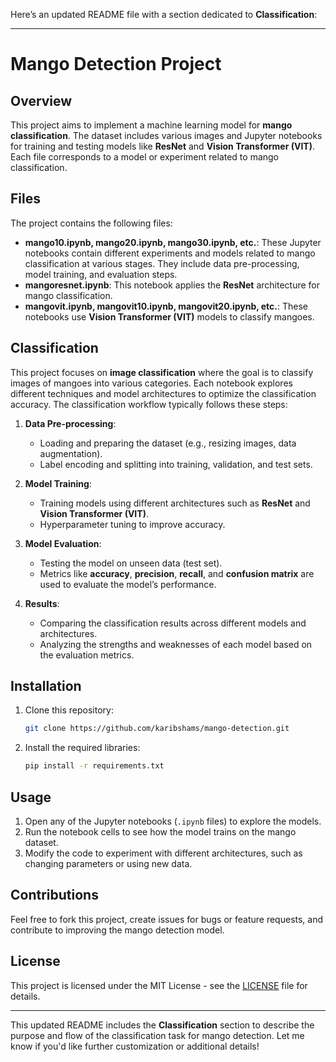 Here’s an updated README file with a section dedicated to **Classification**:

---

# Mango Detection Project

## Overview

This project aims to implement a machine learning model for **mango classification**. The dataset includes various images and Jupyter notebooks for training and testing models like **ResNet** and **Vision Transformer (VIT)**. Each file corresponds to a model or experiment related to mango classification.

## Files

The project contains the following files:

* **mango10.ipynb, mango20.ipynb, mango30.ipynb, etc.**: These Jupyter notebooks contain different experiments and models related to mango classification at various stages. They include data pre-processing, model training, and evaluation steps.
* **mangoresnet.ipynb**: This notebook applies the **ResNet** architecture for mango classification.
* **mangovit.ipynb, mangovit10.ipynb, mangovit20.ipynb, etc.**: These notebooks use **Vision Transformer (VIT)** models to classify mangoes.

## Classification

This project focuses on **image classification** where the goal is to classify images of mangoes into various categories. Each notebook explores different techniques and model architectures to optimize the classification accuracy. The classification workflow typically follows these steps:

1. **Data Pre-processing**:

   * Loading and preparing the dataset (e.g., resizing images, data augmentation).
   * Label encoding and splitting into training, validation, and test sets.

2. **Model Training**:

   * Training models using different architectures such as **ResNet** and **Vision Transformer (VIT)**.
   * Hyperparameter tuning to improve accuracy.

3. **Model Evaluation**:

   * Testing the model on unseen data (test set).
   * Metrics like **accuracy**, **precision**, **recall**, and **confusion matrix** are used to evaluate the model’s performance.

4. **Results**:

   * Comparing the classification results across different models and architectures.
   * Analyzing the strengths and weaknesses of each model based on the evaluation metrics.

## Installation

1. Clone this repository:

   ```bash
   git clone https://github.com/karibshams/mango-detection.git
   ```

2. Install the required libraries:

   ```bash
   pip install -r requirements.txt
   ```

## Usage

1. Open any of the Jupyter notebooks (`.ipynb` files) to explore the models.
2. Run the notebook cells to see how the model trains on the mango dataset.
3. Modify the code to experiment with different architectures, such as changing parameters or using new data.

## Contributions

Feel free to fork this project, create issues for bugs or feature requests, and contribute to improving the mango detection model.

## License

This project is licensed under the MIT License - see the [LICENSE](LICENSE) file for details.

---

This updated README includes the **Classification** section to describe the purpose and flow of the classification task for mango detection. Let me know if you'd like further customization or additional details!
